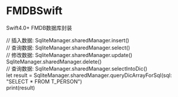 # FMDBSwift
Swift4.0+  FMDB数据库封装

 //  插入数据:
              SqliteManager.sharedManager.insert()<br>
 //  查询数据:
              SqliteManager.sharedManager.select()<br>
 //  修改数据:
              SqliteManager.sharedManager.update()<br>
              SqliteManager.sharedManager.delete()<br>
 //  查询数据:
              SqliteManager.sharedManager.selectIntoDic()<br>
              let result = SqliteManager.sharedManager.queryDicArrayForSql(sql: "SELECT * FROM T_PERSON")<br>
              print(result)
